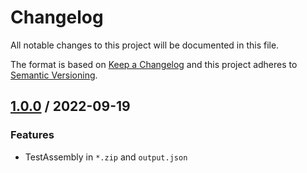 # Changelog
All notable changes to this project will be documented in this file.

The format is based on [Keep a Changelog](http://keepachangelog.com/en/1.0.0/)
and this project adheres to [Semantic Versioning](http://semver.org/spec/v2.0.0.html).

## [1.0.0] / 2022-09-19
### Features
- TestAssembly in `*.zip` and `output.json`

[vNext]: ../../compare/1.0.0...HEAD
[1.0.0]: ../../compare/1.0.0